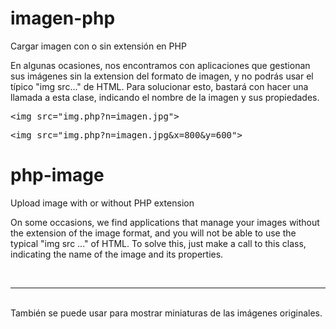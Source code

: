 # imagen-php
Cargar imagen con o sin extensión en PHP

En algunas ocasiones, nos encontramos con aplicaciones que gestionan sus imágenes sin la extension del formato de imagen, y no podrás usar el típico "img src..." de HTML. Para solucionar esto, bastará con hacer una llamada a esta clase, indicando el nombre de la imagen y sus propiedades.

<pre>&lt;img src="img.php?n=imagen.jpg"&gt;</pre>
<pre>&lt;img src="img.php?n=imagen.jpg&x=800&y=600"&gt;</pre>

# php-image
Upload image with or without PHP extension

On some occasions, we find applications that manage your images without the extension of the image format, and you will not be able to use the typical "img src ..." of HTML. To solve this, just make a call to this class, indicating the name of the image and its properties.


<br><hr><br>
También se puede usar para mostrar miniaturas de las imágenes originales.
